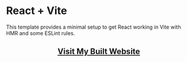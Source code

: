# React + Vite

This template provides a minimal setup to get React working in Vite with HMR and some ESLint rules.

<h2 align="center"><a href="https://award-winning-webpage.vercel.app" target="_blank">Visit My Built Website</a></h2>
